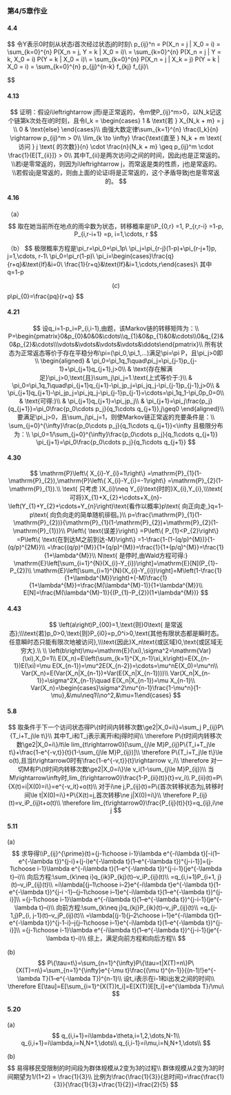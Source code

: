 ### 第4/5章作业

#### 4.4

$$
令Y表示0时刻从状态i首次经过状态j的时刻\\
    p_{ij}^n = P(X_n = j | X_0 = i) = \sum_{k=0}^{n} P(X_n = j, Y = k | X_0 = i)\\
    = \sum_{k=0}^{n} P(X_n = j | Y = k, X_0 = i) P(Y = k | X_0 = i)\\
    = \sum_{k=0}^{n} P(X_n = j | X_k = j) P(Y = k | X_0 = i) = \sum_{k=0}^{n} p_{jj}^{n-k} f_{kj} f_{ji}\\
$$



#### 4.13

$$
证明：假设i\leftrightarrow j而i是正常返的，令m使P_{ij}^m>0，以N_k记这个链第k次处在i的时刻，且令I_k =
    \begin{cases}
        1 & \text{若 } X_{N_k + m} = j \\
        0 & \text{else}
    \end{cases}\\
    由强大数定律\sum_{k=1}^{n} \frac{I_k}{n} \rightarrow p_{ij}^m > 0\\
    \lim_{k \to \infty} \frac{\text{直至 } N_k + m \text{ 访问 } j \text{ 的次数}}{n} \cdot \frac{n}{N_k + m} \geq p_{ij}^m \cdot \frac{1}{E[T_{ii}]} > 0\\
其中T_{ii}是两次访问i之间的时间，因此j也是正常返的。\\若i是零常返的，则因为i\leftrightarrow j，而常返是类的性质，j也是常返的。\\若假设j是常返的，则由上面的论证i将是正常返的，这个矛盾导致j也是零常返的。
$$



#### 4.16

（a）
$$
取在她当前所在地点的雨伞数为状态，转移概率是\\P_{0,r} =1, P_{r,r-i} =1-p, P_{i,r-i+1} =p, i=1,\cdots, r
$$


（b）
$$
极限概率方程是\pi_r=\pi_0+\pi_1p\\
\pi_j=\pi_{r-j}(1-p)+\pi_{r-j+1}p, j=1,\cdots, r-1\\
\pi_0=\pi_r(1-p)\\
\pi_i=\begin{cases}\frac{q}{r+q}&\text{If}&i=0\\
\frac{1}{r+q}&\text{If}&i=1,\cdots,r\end{cases}\\
其中q=1-p
$$
(c)
$$
p\pi_{0}=\frac{pq}{r+q}
$$


#### 4.21

$$
设q_i=1-p_i=P_{i,i-1},由题，该Markov链的转移矩阵为：\\
P=\begin{pmatrix}0&p_{0}&0&0&\cdots\\q_{1}&0&p_{1}&0&\cdots\\0&q_{2}&0&p_{2}&\cdots\\\vdots&\vdots&\vdots&\vdots&\ddots\end{pmatrix}\\
所有状态为正常返态等价于存在平稳分布\pi=(\pi_0,\pi_1,...)满足\pi=\pi P，且\pi_j>0即\\
\begin{aligned}
& \pi_0=\pi_1q_1\quad\pi_j=\pi_{j-1}p_{j-1}+\pi_{j+1}q_{j+1},j>0\\
& \text{存在解满足}\pi_j>0,\text{且}\sum_j\pi_j=1.\text{上式等价于:}\\
& \pi_0=\pi_1q_1\quad\pi_{j+1}q_{j+1}-\pi_jp_j=\pi_jq_j-\pi_{j-1}p_{j-1},j>0\\
& \pi_{j+1}q_{j+1}-\pi_jp_j=\pi_jq_j-\pi_{j-1}p_{j-1}=\cdots=\pi_1q_1-\pi_0p_0=0\\
& \text{可得:}\\
& \pi_{j+1}q_{j+1}=\pi_jp_j\\
& \pi_{j+1}=\pi_j\frac{p_j}{q_{j+1}}=\pi_0\frac{p_0\cdots p_j}{q_1\cdots q_{j+1}},j\geq0
\end{aligned}\\
要满足\pi_j>0，且\sum_j\pi_j=1，则使Markov链正常返的充要条件是：\\  
\sum_{j=0}^{\infty}\frac{p_0\cdots p_j}{q_1\cdots q_{j+1}}<\infty 
且极限分布为：\\  
\pi_0=1/\sum_{j=0}^{\infty}\frac{p_0\cdots p_j}{q_1\cdots q_{j+1}}  
\pi_{j+1}=\pi_0\frac{p_0\cdots p_j}{q_1\cdots q_{j+1}}
$$



#### 4.30

$$
\mathrm{P}\left\{ X_{i}-Y_{i}=1\right\} =\mathrm{P}_{1}(1-\mathrm{P}_{2}),\mathrm{P}\left\{ X_{i}-Y_{i}=-1\right\} =\mathrm{P}_{2}(1-\mathrm{P}_{1}).\\
\text{ 只考虑 }X_{i}\neq Y_{i}\text{时的}X_{i},Y_{i},\\\text{ 可将}X_{1}+X_{2}+\cdots+X_{n}-\left(Y_{1}+Y_{2}+\cdots+Y_{n}\right)\text{看作以概率}p\text{ 向正向走,}q=1-p\text{ 向负向走的简单随机徘徊。}\\
p=\frac{\mathrm{P}_{1}(1-\mathrm{P}_{2})}{\mathrm{P}_{1}(1-\mathrm{P}_{2})+\mathrm{P}_{2}(1-\mathrm{P}_{1})}\\
P\left\{ \text{误差}\right\} =P\left\{ P_{1}<P_{2}\right\} =P\left\{ \text{在到达M之前到达-M}\right\} =1-\frac{1-(1-(q/p)^{M})}{1-(q/p)^{2M}}\\
=\frac{(q/p)^{M}}{1+(q/p)^{M}}=\frac{1}{1+(p/q)^{M}}=\frac{1}{1+\lambda^{M}}\\
N\text{ 是停时,由Wald方程可得:}
\mathrm{E}\left[\sum_{i=1}^{N}(X_{i}-Y_{i})\right]=\mathrm{E}[N](P_{1}-P_{2})\\
\mathrm{E}\left[\sum_{i=1}^{N}(X_{i}-Y_{i})\right]=M\left(1-\frac{1}{1+\lambda^{M}}\right)+(-M)\frac{1}{1+\lambda^{M}}=\frac{M(\lambda^{M}-1)}{1+\lambda^{M}}\\
E[N]=\frac{M(\lambda^{M}-1)}{(P_{1}-P_{2})(1+\lambda^{M})}
$$



#### 4.43

$$
\left(a\right)P_{00}=1,\text{则}0\text{ 是常返态};\\\text{若}p_0>0,\text{则}P_{i0}=p_0^i>0,\text{其他有限状态都是瞬时态。任意瞬时态只能有限次地被访问},\\\text{因此}X_n\text{或区域}0,\text{或区域无穷大}.\\
\\
\left(b\right)\mu=\mathrm{E}(\xi),\sigma^2=\mathrm{Var}(\xi),X_0=1\\
E(X_n)=E\left(\sum_{k=1}^{X_n-1}\xi_k\right)=E(X_{n-1})E(\xi)=\mu E(X_{n-1})=\mu^2E(X_{n-2})=\cdots=\mu^nE(X_0)=\mu^n\\
Var(X_n)=E(Var(X_n|X_{n-1})+Var(E(X_n|X_{n-1})))\\
Var(X_n|X_{n-1})=\sigma^2X_{n-1}\quad E(X_n|X_{n-1})=\mu X_{n-1}\\
Var(X_n)=\begin{cases}\sigma^2\mu^{n-1}\frac{1-\mu^n}{1-\mu},&\mu\neq1\\no^2,&\mu=1\end{cases}
$$

#### 5.8

$$
取条件于下一个访问状态得P\{t时间内转移次数\ge2|X_0=i\}=\sum_j P_{ij}P\{T_i+T_j\le t\}\\
其中T_i和T_j表示离开i和j得时间\\
\therefore P\{t时间内转移次数\ge2|X_0=i\}/t\le lim_{t\rightarrow0}[\sum_{j\le M}P_{ij}P\{T_i+T_j\le t\}+\frac{1-e^{-v,t}}{t}(1-\sum_{j\le M}P_{ij})]\\
\therefore P\{T_i+T_j\le t\}\le o(t),且当t\rightarrow0时有\frac{1-e^{-v,t}}{t}\rightarrow v_i\\
\therefore 对一切M有P\{t时间内转移次数\ge2|X_0=i\}\le v_i(1-\sum_{j\le M}P_{ij})\\
当M\rightarrow\infty时,lim_{t\rightarrow0}\frac{1-P_{ii}(t)}{t}=v_i\\
P_{ii}(t)=P\{X(t)=i|X(0)=i\}=e^{-v_it}+o(t)\\
对于i\ne j,P_{ij}(t)=P\{首次转移状态为j,转移时间\le t|X(0)=i\}+P\{X(t)=j,首次转移\ne j|X(0)=i\}\\
\therefore P_{ij}(t)=v_iP_{ij}t+o(t)\\
\therefore lim_{t\rightarrow0}\frac{P_{ij}(t)}{t}=q_{ij},i\ne j
$$

#### 5.11

(a)
$$
求导得\\P_{ij}^{\prime}(t)={j-1\choose i-1}\lambda e^{-i\lambda t}[-i(1–e^{-\lambda t})^{j-i}+(j-i)e^{-\lambda t}(1–e^{-\lambda t})^{j-i-1}]={j-1\choose i-1}\lambda e^{-i\lambda t}(1–e^{-\lambda t})^{j-i-1}(je^{-\lambda t}–i)\\
向后方程:\sum_{k\neq i}q_{ik}P_{kj}(t)–v_iP_{ij}(t)\\
=q_{i,i+1}P_{i+1, j}(t)–v_iP_{ij}(t)\\
=i\lambda[{j–1\choose i–2}e^{-i\lambda t}e^{-\lambda t}(1-e^{-\lambda t})^{j-i -1}–{j–1\choose i–1}e^{-i\lambda t}(1–e^{-\lambda t})^{j-i}]\\
={j-1\choose i-1}\lambda e^{-i\lambda t}(1–e^{-\lambda t})^{j-i-1}(je^{-\lambda t}–i)\\
向前方程:\sum_{k\neq j}q_{kj}P_{ik}(t)–v_jP_{ij}(t)\\
=q_{j-1,j}P_{i, j-1}(t)–v_jP_{ij}(t)\\
=\lambda[(j-1){j–2\choose i–1}e^{-i\lambda t}(1–e^{-\lambda t})^{j-1-i}–j{j–1\choose i–1}e^{-i\lambda t}(1–e^{-\lambda t})^{j-i}]\\
={j-1\choose i-1}\lambda e^{-i\lambda t}(1–e^{-\lambda t})^{j-i-1}(je^{-\lambda t}-i)\\
综上，满足向前方程和向后方程\\
$$


(b)
$$
P\{\tau=t\}=\sum_{n=1}^{\infty}P\{\tau=t|X(T)=n\}P\{X(T)=n\}=\sum_{n=1}^{\infty}e^{-\mu t}\frac{(\mu t)^{n-1}}{(n-1)!}e^{-\lambda T}(1–e^{-\lambda T})^{n-1}\\
设t_i表示在i-1和i出发之间的时间\\
\therefore E[\tau]=E[\sum_{i=1}^{X(T)}t_i]=E[X(T)]E[t_i]=e^{\lambda T}/\mu\
$$


#### 5.20

(a)
$$
q_{i,i+1}=i\lambda+\theta,i=1,2,\dots,N-1\\
q_{i,i+1}=i\lambda,i=N,N+1,\dots\\
q_{i,i-1}=i\mu,i=N,N+1,\dots\\
$$


(b)
$$
易得移民受限制的时间段为群体规模从2变为3的过程\\
群体规模从2变为3的时间期望为1/(1+2) = \frac{1}{3}\\
比例为\frac{\frac{1}{3}}{总时间}=\frac{\frac{1}{3}}{\frac{1}{3}+\frac{1}{2}}=\frac{2}{5}
$$
